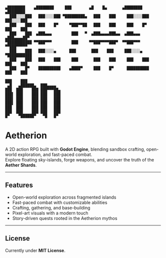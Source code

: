 ```
▄████████    ▄████████     ███        ▄█    █▄       ▄████████    ▄████████
  ███░░░░███   ███░░░░███ ▀█████████▄   ███    ███     ███░░░░███   ███░░░░███
  ███    ███   ███    █▀     ▀███▀▀██   ███    ███     ███    █▀    ███    ███
  ███    ███  ▄███▄▄▄         ███   ▀  ▄███▄▄▄▄███▄▄  ▄███▄▄▄      ▄███▄▄▄▄██▀
▀███████████ ▀▀███▀▀▀         ███     ▀▀███▀▀▀▀███▀  ▀▀███▀▀▀     ▀▀███▀▀▀▀▀  
  ███    ███   ███░░░░▄      ███       ███    ███     ███░░░░▄  ▀███████████
  ███    ███   ███    ███     ███       ███    ███     ███    ███   ███    ███
  ███    █▀    ██████████    ▄████▀     ███    █▀      ██████████   ███    ███
                                                                    ███    ███
 ▄█   ▄██████▄  ███▄▄▄▄                                                       
███  ███    ███ ███▀▀▀██▄                                                     
███▌ ███    ███ ███   ███                                                     
███▌ ███    ███ ███   ███                                                     
███▌ ███    ███ ███   ███                                                     
███  ███    ███ ███   ███                                                     
███  ███    ███ ███   ███                                                     
█▀    ▀██████▀   ▀█   █▀
```
# Aetherion

A 2D action RPG built with **Godot Engine**, blending sandbox crafting, open-world exploration, and fast-paced combat.  
Explore floating sky-islands, forge weapons, and uncover the truth of the **Aether Shards**.  

---

## Features
- Open-world exploration across fragmented islands  
- Fast-paced combat with customizable abilities  
- Crafting, gathering, and base-building  
- Pixel-art visuals with a modern touch  
- Story-driven quests rooted in the Aetherion mythos  

---

## License
Currently under **MIT License**.



